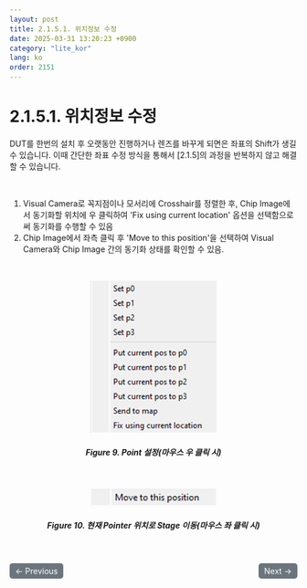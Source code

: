 ```yaml
---
layout: post
title: 2.1.5.1.	위치정보 수정
date: 2025-03-31 13:20:23 +0900
category: "lite_kor"
lang: ko
order: 2151
---
```


# 2.1.5.1. 위치정보 수정

DUT를 한번의 설치 후 오랫동안 진행하거나 렌즈를 바꾸게 되면은 좌표의 Shift가 생길 수 있습니다. 이때 간단한 좌표 수정 방식을 통해서 [2.1.5]의 과정을 반복하지 않고 해결 할 수 있습니다.

<br/> <!-- 한줄 띄기 -->

1. Visual Camera로 꼭지점이나 모서리에 Crosshair를 정렬한 후, Chip Image에서 동기화할 위치에 우 클릭하여 'Fix using current location' 옵션을 선택함으로써 동기화를 수행할 수 있음
2. Chip Image에서 좌측 클릭 후 'Move to this position'을 선택하여 Visual Camera와 Chip Image 간의 동기화 상태를 확인할 수 있음.


<br/> <!-- 한줄 띄기 -->

<!-- 중앙 정렬 이미지 -->
<p align="center"> 
  <img src="/assets/Chapter-2/Point 설정(마우스 우 클릭 시).png">
</p>

<!-- 이미지 설명 -->
<div align="center"> 
<h5>Figure 9. Point 설정(마우스 우 클릭 시)</h5>
</div>

<br/> <!-- 한줄 띄기 -->

<!-- 중앙 정렬 이미지 -->
<p align="center"> 
  <img src="/assets/Chapter-2/현재 Pointer 위치로 Stage 이동(마우스 좌 클릭 시).png">
</p>

<!-- 이미지 설명 -->
<div align="center"> 
<h5>Figure 10. 현재 Pointer 위치로 Stage 이동(마우스 좌 클릭 시)</h5>
</div>

<!-- 이전/다음 페이지 버튼 -->
<br/>
<br/>
<div style="display: flex; justify-content: space-between; align-items: center; margin-top: 10;">
  <!-- 이전 페이지 버튼 -->
  <a href="/manuals/manuals_lite_kor/Chapter 2/Chapter 2-1-5/" class="btn btn-primary" style="display: inline-block; padding: 5px 10px; background-color: #6c757d; color: white; text-decoration: none; border-radius: 5px;">
    ← Previous
  </a>

  <!-- 다음 페이지 버튼 -->
  <a href="/manuals/manuals_lite_kor/Chapter 2/Chapter 2-1-6/" class="btn btn-primary" style="display: inline-block; padding: 5px 10px; background-color: #6c757d; color: white; text-decoration: none; border-radius: 5px;">
    Next →
  </a>
</div>